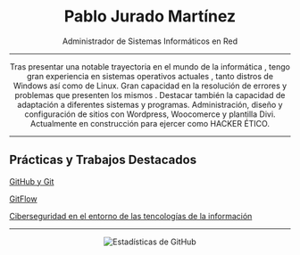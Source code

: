 <h1 align="center">Pablo Jurado Martínez</h1>
<p align="center">Administrador de Sistemas Informáticos en Red</p>

<!--
<div align="center">
[![LinkedIn](https://img.shields.io/badge/-LinkedIn-blue?style=flat-square&logo=Linkedin&logoColor=white&link=https://www.linkedin.com/in/pablo-jurado-1a1a06278/)](https://www.linkedin.com/in/pablo-jurado-1a1a06278/)
</div>
-->

<hr>
<p align="center">
Tras presentar una notable trayectoria en el mundo de la informática , tengo gran experiencia en sistemas operativos actuales , tanto distros de Windows así como de Linux. Gran capacidad en la resolución de errores y problemas que presenten los mismos . Destacar también la capacidad de adaptación  a diferentes sistemas y programas. Administración, diseño y configuración de sitios con Wordpress, Woocomerce y plantilla Divi. Actualmente en construcción para ejercer como HACKER ÉTICO.
</p>
<hr>
<h2>Prácticas y Trabajos Destacados</h2>

[GitHub y Git](https://github.com/pablojmcontacto/GitHub-GiT)

[GitFlow](https://github.com/pablojmcontacto/GitFlow)

[Ciberseguridad en el entorno de las tencologías de la información](https://github.com/pablojmcontacto/Seguridad_Informatica?tab=readme-ov-file#seguridad-inform%C3%A1tica)

<hr>

<div align="center">
  
![Estadísticas de GitHub](https://github-readme-stats.vercel.app/api?username=pablojmcontacto&show_icons=true)

</div>




